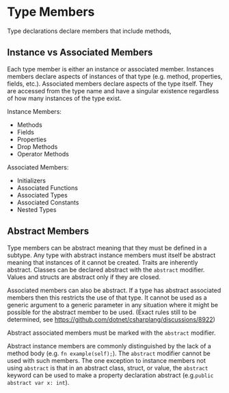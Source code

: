 # Type Members

Type declarations declare members that include methods,

## Instance vs Associated Members

Each type member is either an instance or associated member. Instances members declare aspects of
instances of that type (e.g. method, properties, fields, etc.). Associated members declare aspects
of the type itself. They are accessed from the type name and have a singular existence regardless of
how many instances of the type exist.

Instance Members:

* Methods
* Fields
* Properties
* Drop Methods
* Operator Methods

Associated Members:

* Initializers
* Associated Functions
* Associated Types
* Associated Constants
* Nested Types

## Abstract Members

Type members can be abstract meaning that they must be defined in a subtype. Any type with abstract
instance members must itself be abstract meaning that instances of it cannot be created. Traits are
inherently abstract. Classes can be declared abstract with the `abstract` modifier. Values and
structs are abstract only if they are closed.

Associated members can also be abstract. If a type has abstract associated members then this
restricts the use of that type. It cannot be used as a generic argument to a generic parameter in
any situation where it might be possible for the abstract member to be used. (Exact rules still to
be determined, see https://github.com/dotnet/csharplang/discussions/8922)

Abstract associated members must be marked with the `abstract` modifier.

Abstract instance members are commonly distinguished by the lack of a method body (e.g. `fn
example(self);`). The `abstract` modifier cannot be used with such members. The one exception to
instance members not using `abstract` is that in an abstract class, struct, or value, the `abstract`
keyword can be used to make a property declaration abstract (e.g.`public abstract var x: int`).
